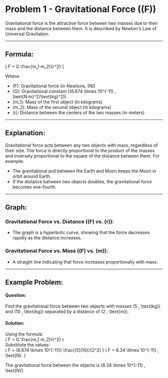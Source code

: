 # Problem 1 - Gravitational Force (\(F\))

Gravitational force is the attractive force between two masses due to their mass and the distance between them. It is described by Newton's Law of Universal Gravitation.

---

## Formula:
\[
F = G \frac{m_1 m_2}{r^2}
\]

Where:  
- \(F\): Gravitational force (in Newtons, \(N\))  
- \(G\): Gravitational constant \((6.674 \times 10^{-11} \, \text{N·m}^2/\text{kg}^2)\)  
- \(m_1\): Mass of the first object (in kilograms)  
- \(m_2\): Mass of the second object (in kilograms)  
- \(r\): Distance between the centers of the two masses (in meters)  

---

## Explanation:
Gravitational force acts between any two objects with mass, regardless of their size. The force is directly proportional to the product of the masses and inversely proportional to the square of the distance between them. For example:
- The gravitational pull between the Earth and Moon keeps the Moon in orbit around Earth.  
- If the distance between two objects doubles, the gravitational force becomes one-fourth.

---

## Graph:
### Gravitational Force vs. Distance (\(F\) vs. \(r\)):
- The graph is a hyperbolic curve, showing that the force decreases rapidly as the distance increases.

### Gravitational Force vs. Mass (\(F\) vs. \(m\)):
- A straight line indicating that force increases proportionally with mass.

---

## Example Problem:
#### Question:
Find the gravitational force between two objects with masses \(5 \, \text{kg}\) and \(10 \, \text{kg}\) separated by a distance of \(2 \, \text{m}\).

#### Solution:
Using the formula:  
\(
F = G \frac{m_1 m_2}{r^2}
\)  
Substitute the values:  
\(
F = (6.674 \times 10^{-11}) \frac{(5)(10)}{2^2}
\)
\(
F = 8.34 \times 10^{-11} \, \text{N}.
\)

The gravitational force between the objects is \(8.34 \times 10^{-11} \, \text{N}\).

